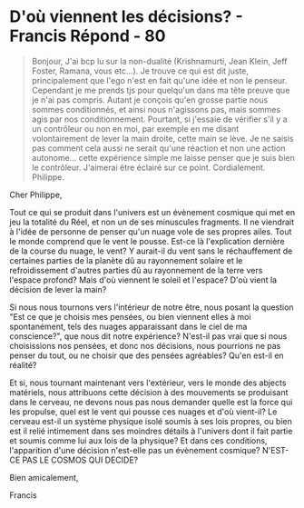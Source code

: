 # D'où viennent les décisions? - Francis Répond - 80

>Bonjour, J'ai bcp lu sur la non-dualité (Krishnamurti, Jean Klein, Jeff Foster, Ramana, vous etc...). Je trouve ce qui est dit juste, principalement que l'ego n'est en fait qu'une idée et non le penseur. Cependant je me prends tjs pour quelqu'un dans ma tête preuve que je n'ai pas compris. Autant je conçois qu'en grosse partie nous sommes conditionnés, et ainsi nous n'agissons pas, mais sommes agis par nos conditionnement. Pourtant, si j'essaie de vérifier s'il y a un contrôleur ou non en moi, par exemple en me disant volontairement de lever la main droite, cette main se lève. Je ne saisis pas comment cela aussi ne serait qu'une réaction et non une action autonome... cette expérience simple me laisse penser que je suis bien le contrôleur. J'aimerai être éclairé sur ce point. Cordialement. Philippe.

Cher Philippe,

Tout ce qui se produit dans l'univers est un évènement cosmique qui met en jeu la totalité du Réel, et non un de ses minuscules fragments. Il ne viendrait à l'idée de personne de penser qu'un nuage vole de ses propres ailes. Tout le monde comprend que le vent le pousse. Est-ce là l'explication dernière de la course du nuage, le vent? Y aurait-il du vent sans le réchauffement de certaines parties de la planète dû au rayonnement solaire et le refroidissement d'autres parties dû au rayonnement de la terre vers l'espace profond? Mais d'où viennent le soleil et l'espace? D'où vient la décision de lever la main?

Si nous nous tournons vers l'intérieur de notre être, nous posant la question "Est ce que je choisis mes pensées, ou bien viennent elles à moi spontanément, tels des nuages apparaissant dans le ciel de ma conscience?", que nous dit notre expérience? N'est-il pas vrai que si nous choisissions nos pensées, et donc nos décisions, nous pourrions ne pas penser du tout, ou ne choisir que des pensées agréables? Qu'en est-il en réalité?

Et si, nous tournant maintenant vers l'extérieur, vers le monde des abjects matériels, nous attribuons cette décision à des mouvements se produisant dans le cerveau, ne devons nous pas nous demander quelle est la force qui les propulse, quel est le vent qui pousse ces nuages et d'où vient-il? Le cerveau est-il un système physique isolé soumis à ses lois propres, ou bien est il relié intimement dans ses moindres détails à l'univers dont il fait partie et soumis comme lui aux lois de la physique? Et dans ces conditions, l'apparition d'une décision n'est-elle pas un évènement cosmique? N'EST-CE PAS LE COSMOS QUI DECIDE?

Bien amicalement,

Francis